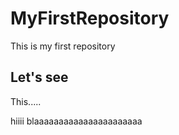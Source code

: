 # MyFirstRepository
This is my first repository

## Let's see
This.....

hiiii
blaaaaaaaaaaaaaaaaaaaaaa
